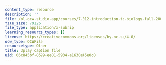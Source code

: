 ```yaml
---
content_type: resource
description: ''
file: /ol-ocw-studio-app/courses/7-012-introduction-to-biology-fall-2004/06c845bf8599ee815934a1630e45e0c8_470931.srt
file_size: 79126
file_type: application/x-subrip
learning_resource_types: []
license: https://creativecommons.org/licenses/by-nc-sa/4.0/
ocw_type: OCWFile
resourcetype: Other
title: 3play caption file
uid: 06c845bf-8599-ee81-5934-a1630e45e0c8
---
```

